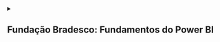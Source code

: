 <details>

  <summary>
    <h2>Fundação Bradesco: Fundamentos do Power BI</h2>
  </summary>

  <details>
    <summary>
      <h3>Introdução à Análise de Dados</h3>
    </summary>
    
```mermaid

mindmap
  **Estrutura**
      (Dados e Informações)
      (Visão Geral da Análise de Dados)
      (Principais Categorias da Análise de Dados)
      (Diferentes Funções Exercidas no Trabalho com Dados)
      (Tarefas de um Analista de Dados)
      (Usar o Power BI)
      (Blocos de Construção do Power BI)
      (Tour e uso do Serviço do Power BI)
```
  ### Data and Information

  <p>Em um mundo cada vez mais competitivo e digitalizado, a organização dos dados e informações é uma ação imprescíndivel no mundo das pessoas e das corporações. Com esses dados, é possível entender tendências de comportamento do passado, do presente e do futuro, de modo que torna possível a interpretação do mundo ao redor abarrotado de incertezas e complexidades: é o fim da vida pacata, do mundo simples e previsível, do mundo estático e seguro!. Portanto, saber absover esse conteúdo e importá-lo para o mundo dos bits e superar limitações biológicas e motoras.</p>

  <p>Como nada não é tão simples quanto parece, é necessário também ir além. Não basta apenas angariar dados e informações, pois, conhecimento sem ação é apenas lentidão dos dados em vão, não resolve dificuldade, pois o pensar somente é uma nulidade. Por fim, é necessário compreender e agir por sobre o mundo: não basta passivo ser, é necessário muito se mover.</p>


  #### Questions

  ##### 1. Como as empresas podem garantir que os dados coletados sejam precisos e relevantes para suas estratégias de negócios?
  ##### 2. Quais são os principais desafios enfrentados pelos analistas de dados ao tentar transformar dados em narrativas significativas?
  ##### 3. De que maneira a cultura organizacional pode impactar a utilização dos dados nas decisões empresariais?
  ##### 4. Como a tecnologia pode facilitar a identificação de padrões e tendências nos dados coletados?
  ##### 5. O que pode ser feito para melhorar a colaboração entre analistas de dados e outros departamentos dentro da empresa?
  ##### 6. Como as mudanças nas regulamentações sobre privacidade de dados podem afetar as estratégias de coleta e análise de dados nas empresas?
  ##### 7. Quais métricas são mais importantes para avaliar o sucesso das campanhas de marketing baseadas em dados?
  ##### 8. De que forma as empresas podem utilizar os dados para criar uma experiência mais personalizada para seus clientes?

  #### Answers

  ##### 1. Através de uma narrativa precisa de dados, ou seja, que os dados sejam organizados e exibidos de maneira interpretável
  ##### 2. Os principais desafios são: é compreender e utilizar os dados obtidos de modo que eles possam ajudar a tomar decisões eficientes e precisas
  ##### 3. Se não houver uma cultura organizacional que esteja disposta e preparada para utilizar dados analíticos como base para decisões e abdicar dos instintos e experiências prévias, haverá conflitos constantes entres os dados gerados e as pessoas que discordam dos dados.
  ##### 4. Ela facilita através da digitalização dos processos e organizações dos dados com a capacidade de processamento infinitamente maior do que qualquer pessoa.
  ##### 5. Através de um plano de ação que una os dois lados, de modo que eles possam desde o começo estar em uníssono para resolver os problemas utilizando as memsmas ferramentas de análise e as mesmas fontes de dados.
  ##### 6. Elas afetam no sentido de que uma análise de dados de um perfil pode se tornar menos personalizado e único, tornando ações e produtos mais genéricos e imprecisos.
  ##### 7. Proporção entre a campanha feita e pessoas que se engajaram financeiramente, aumento da consciência da marca e de seu "valor ideal agregado" junto ao público, uma boa reputação perante ao público-alvo e o dimensionamento do boca-a-boca, ou seja, o quão grande foi o burburinho gerado pela campanha.
  ##### 8. Recomendação de compras e de combos de serviços ou produtos que estão interligados e que se adequam ao uso do cliente, otimização de preços de forma a aumentar ou diminiur a margem conforme o cliente valoriza ou não tal produto/serviço.


  </details>

</details>
